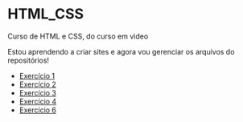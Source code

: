 # HTML_CSS
 Curso de HTML e CSS, do curso em video

Estou aprendendo a criar sites e agora vou gerenciar os arquivos do repositórios!
<ul>
    <li><a href="https://denilsonpereira.github.io/HTML_CSS/exercicios/ex001/index.html" target="_blank"> Exercício 1</a> 
    <li><a href="https://denilsonpereira.github.io/HTML_CSS/exercicios/ex002/index.html" target="_blank"> Exercício 2</a> 
    <li><a href="https://denilsonpereira.github.io/HTML_CSS/exercicios/ex003/index.html" target="_blank"> Exercício 3</a> 
    <li><a href="https://denilsonpereira.github.io/HTML_CSS/exercicios/ex004/index.html" target="_blank"> Exercício 4</a> 
    <li><a href="https://denilsonpereira.github.io/HTML_CSS/exercicios/ex006/index.html" target="_blank"> Exercício 6</a>
</ul>